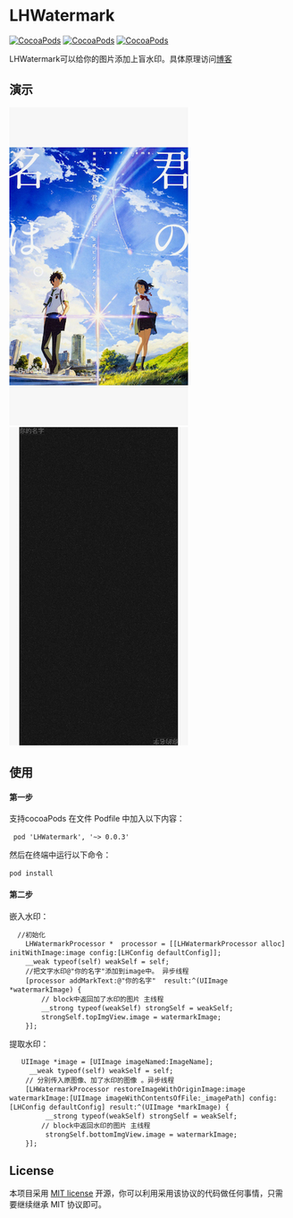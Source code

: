 # LHWatermark


[![CocoaPods](https://img.shields.io/cocoapods/v/LHWatermark.svg)](http://cocoadocs.org/docsets/LHWatermark)
[![CocoaPods](https://img.shields.io/cocoapods/l/LHWatermark.svg)](https://raw.githubusercontent.com/iTofu/LHWatermark/master/LICENSE)
[![CocoaPods](https://img.shields.io/cocoapods/p/LHWatermark.svg)](https://opensource.org/licenses/MIT)



LHWatermark可以给你的图片添加上盲水印。具体原理访问[博客](http://leonhwa.com/blog/0015035729130008548fcb1848747cab17f90a9fa92593e000)

## 演示
![shot01](https://github.com/LeonHwa/screenShot/blob/master/LHWatermark/shot02.png)
![shot02](https://github.com/LeonHwa/screenShot/blob/master/LHWatermark/shot01.png)

## 使用
#### 第一步
支持cocoaPods  在文件 Podfile 中加入以下内容：

` pod 'LHWatermark', '~> 0.0.3'` 

然后在终端中运行以下命令：
 
`pod install` 

#### 第二步
嵌入水印：

```
  //初始化
    LHWatermarkProcessor *  processor = [[LHWatermarkProcessor alloc] initWithImage:image config:[LHConfig defaultConfig]];
    __weak typeof(self) weakSelf = self;
    //把文字水印@"你的名字"添加到image中。 异步线程
    [processor addMarkText:@"你的名字"  result:^(UIImage *watermarkImage) {
        // block中返回加了水印的图片 主线程
        __strong typeof(weakSelf) strongSelf = weakSelf;
        strongSelf.topImgView.image = watermarkImage;
    }];
```

提取水印：
```
   UIImage *image = [UIImage imageNamed:ImageName];
     __weak typeof(self) weakSelf = self;
    // 分别传入原图像、加了水印的图像 。异步线程
    [LHWatermarkProcessor restoreImageWithOriginImage:image watermarkImage:[UIImage imageWithContentsOfFile:_imagePath] config:[LHConfig defaultConfig] result:^(UIImage *markImage) {
         __strong typeof(weakSelf) strongSelf = weakSelf;
        // block中返回水印的图片 主线程
         strongSelf.bottomImgView.image = watermarkImage;
    }];
```


## License
本项目采用 [MIT license](https://opensource.org/licenses/MIT) 开源，你可以利用采用该协议的代码做任何事情，只需要继续继承 MIT 协议即可。
